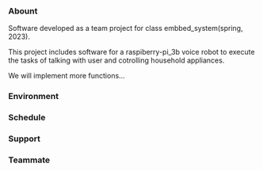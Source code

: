 
### Abount

Software developed as a team project for class embbed_system(spring, 2023).

This project includes software for a raspiberry-pi_3b voice robot to execute the tasks of talking with user and cotrolling household appliances.

We will implement more functions...

### Environment


### Schedule


### Support

### Teammate


